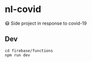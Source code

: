 # nl-covid

😷 Side project in response to covid-19

## Dev

```
cd firebase/functions
npm run dev
```
